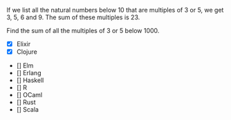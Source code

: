 If we list all the natural numbers below 10 that are multiples of 3 or 5, we get 3, 5, 6 and 9. The sum of these multiples is 23.

Find the sum of all the multiples of 3 or 5 below 1000.

- [x] Elixir
- [x] Clojure
- [] Elm
- [] Erlang
- [] Haskell
- [] R
- [] OCaml
- [] Rust
- [] Scala
